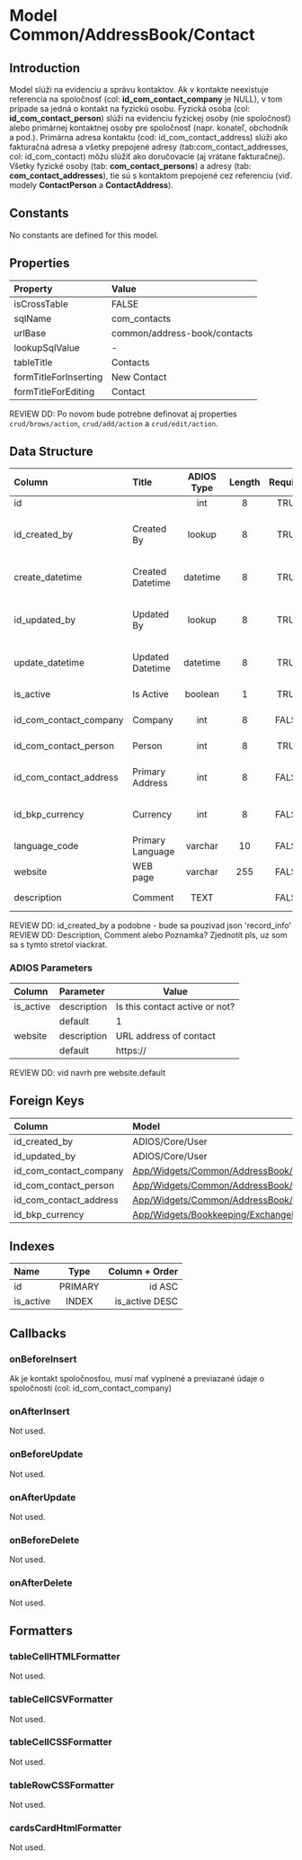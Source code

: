 # Model Common/AddressBook/Contact

## Introduction
Model slúži na evidenciu a správu kontaktov. Ak v kontakte neexistuje referencia na spoločnosť (col: **id_com_contact_company** je NULL), v tom prípade sa jedná o kontakt na fyzickú osobu. Fyzická osoba (col: **id_com_contact_person**) slúži na evidenciu fyzickej osoby (nie spoločnosť) alebo primárnej kontaktnej osoby pre spoločnosť (napr. konateľ, obchodník a pod.). Primárna adresa kontaktu (cod: id_com_contact_address) slúži ako fakturačná adresa a všetky prepojené adresy (tab:com_contact_addresses, col: id_com_contact) môžu slúžiť ako doručovacie (aj vrátane fakturačnej). Všetky fyzické osoby (tab: **com_contact_persons**) a adresy (tab: **com_contact_addresses**), tie sú s kontaktom prepojené cez referenciu (viď. modely **ContactPerson** a **ContactAddress**).

## Constants
No constants are defined for this model.

## Properties
| Property              | Value                        |
| :-------------------- | :--------------------------- |
| isCrossTable          | FALSE                        |
| sqlName               | com_contacts                 |
| urlBase               | common/address-book/contacts |
| lookupSqlValue        | -                            |
| tableTitle            | Contacts                     |
| formTitleForInserting | New Contact                  |
| formTitleForEditing   | Contact                      |

REVIEW DD: Po novom bude potrebne definovat aj properties `crud/brows/action`, `crud/add/action` a `crud/edit/action`.

## Data Structure
| Column                 | Title            | ADIOS Type | Length | Required | Notes                                    |
| :--------------------- | :--------------- | :--------: | :----: | :------: | :--------------------------------------- |
| id                     |                  |    int     |   8    |   TRUE   | ID záznamu                               |
| id_created_by          | Created By       |   lookup   |   8    |   TRUE   | Reference to user who created the record |
| create_datetime        | Created Datetime |  datetime  |   8    |   TRUE   | When the record was created              |
| id_updated_by          | Updated By       |   lookup   |   8    |   TRUE   | Reference to user who updated the record |
| update_datetime        | Updated Datetime |  datetime  |   8    |   TRUE   | When the record was updated              |
| is_active              | Is Active        |  boolean   |   1    |   TRUE   | Aktívny kontakt?                         |
| id_com_contact_company | Company          |    int     |   8    |  FALSE   | ID spoločnosti                           |
| id_com_contact_person  | Person           |    int     |   8    |   TRUE   | ID fyzickej osoby                        |
| id_com_contact_address | Primary Address  |    int     |   8    |  FALSE   | ID primárnej adresy                      |
| id_bkp_currency        | Currency         |    int     |   8    |  FALSE   | ID používanej meny                       |
| language_code          | Primary Language |  varchar   |   10   |  FALSE   | Preferovaný jazyk                        |
| website                | WEB page         |  varchar   |  255   |  FALSE   | WEB stránka                              |
| description            | Comment          |    TEXT    |        |  FALSE   | Poznámka ku kontaktu                     |

REVIEW DD: id_created_by a podobne - bude sa pouzivad json 'record_info'
REVIEW DD: Description, Comment alebo Poznamka? Zjednotit pls, uz som sa s tymto stretol viackrat.

### ADIOS Parameters
| Column    | Parameter   | Value                          |
| :-------- | :---------- | ------------------------------ |
| is_active | description | Is this contact active or not? |
|           | default     | 1                              |
| website   | description | URL address of contact         |
|           | default     | https://                       |

REVIEW DD: vid navrh pre website.default

## Foreign Keys
| Column                 | Model                                                                                                        | Relation | OnUpdate | OnDelete |
| :--------------------- | :----------------------------------------------------------------------------------------------------------- | :------: | -------- | -------- |
| id_created_by          | ADIOS/Core/User                                                                                              |   1:N    | Cascade  | Cascade  |
| id_updated_by          | ADIOS/Core/User                                                                                              |   1:N    | Cascade  | Cascade  |
| id_com_contact_company | [App/Widgets/Common/AddressBook/Models/ContactCompany](../../../Common/AddressBook/Models/ContactCompany.md) |   1:1    | Cascade  | Restrict |
| id_com_contact_person  | [App/Widgets/Common/AddressBook/Models/ContactPerson](../../../Common/AddressBook/Models/ContactPerson.md)   |   1:1    | Cascade  | Restrict |
| id_com_contact_address | [App/Widgets/Common/AddressBook/Models/ContactAddress](../../../Common/AddressBook/Models/ContactAddress.md) |   1:1    | Cascade  | Restrict |
| id_bkp_currency        | [App/Widgets/Bookkeeping/ExchangeRate/Models/Currency](../../../Bookkeeping/ExchangeRate/Models/Currency.md) |   1:1    | Cascade  | Restrict |

## Indexes
| Name      |  Type   | Column + Order |
| :-------- | :-----: | -------------: |
| id        | PRIMARY |         id ASC |
| is_active |  INDEX  | is_active DESC |

## Callbacks

### onBeforeInsert
Ak je kontakt spoločnosťou, musí mať vyplnené a previazané údaje o spoločnosti (col: id_com_contact_company)

### onAfterInsert
Not used.

### onBeforeUpdate
Not used.

### onAfterUpdate
Not used.

### onBeforeDelete
Not used.

### onAfterDelete
Not used.

## Formatters

### tableCellHTMLFormatter
Not used.

### tableCellCSVFormatter
Not used.

### tableCellCSSFormatter
Not used.

### tableRowCSSFormatter
Not used.

### cardsCardHtmlFormatter
Not used.
